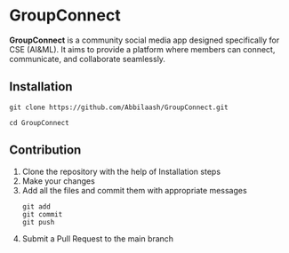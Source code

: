 # GroupConnect

**GroupConnect** is a community social media app designed specifically for CSE (AI&ML). It aims to provide a platform where members can connect, communicate, and collaborate seamlessly. 

## Installation
```
git clone https://github.com/Abbilaash/GroupConnect.git
```
```
cd GroupConnect
```

## Contribution
1) Clone the repository with the help of Installation steps
2) Make your changes
3) Add all the files and commit them with appropriate messages
   ```
   git add
   git commit
   git push
   ```
5) Submit a Pull Request to the main branch
